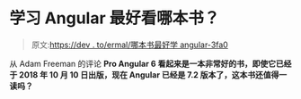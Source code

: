 # 学习 Angular 最好看哪本书？

> 原文:[https://dev . to/ermal/哪本书最好学 angular-3fa0](https://dev.to/ermal/which-is-the-best-book-to-learn-angular-3fa0)

从 Adam Freeman 的评论 **Pro Angular 6 看起来是一本非常好的书，即使它已经于 2018 年 10 月 10 日出版，现在 Angular 已经是 7.2 版本了，这本书还值得一读吗？**